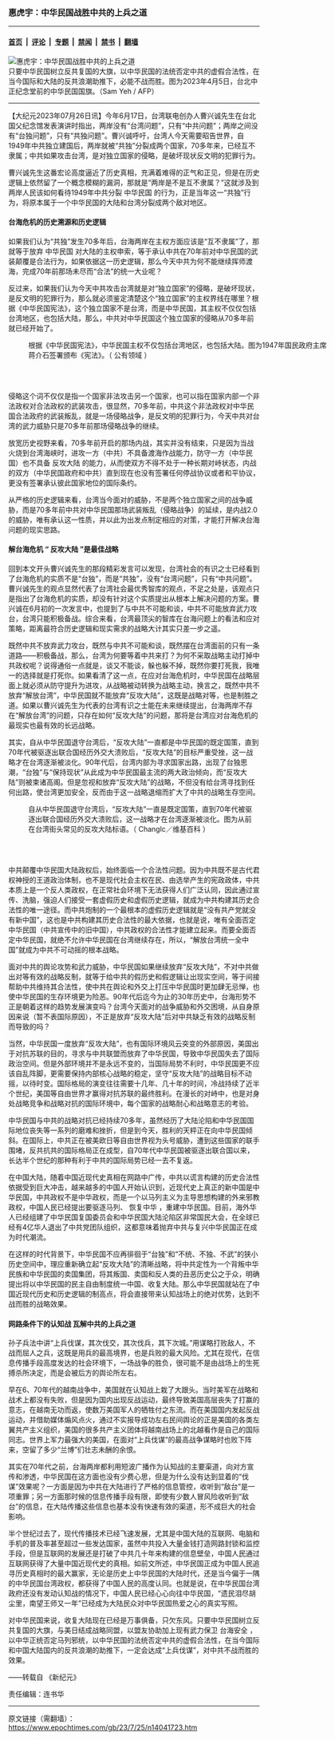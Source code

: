 ### 惠虎宇：中华民国战胜中共的上兵之道

---

#### [首页](../../../..?n14041723) &nbsp;|&nbsp; [评论](../../../../../epoch-comment?n14041723) &nbsp;|&nbsp; [专题](../../../../../epoch-special?n14041723) &nbsp;|&nbsp; [禁闻](../../../../../epoch-news?n14041723) &nbsp;|&nbsp; [禁书](../../../../../books?n14041723) &nbsp;|&nbsp; [翻墙](https://github.com/gfw-breaker/nogfw/blob/master/README.md?n14041723)


<div><img alt="惠虎宇：中华民国战胜中共的上兵之道" class="attachment-djy_600_400 size-djy_600_400 wp-post-image" src="https://i.epochtimes.com/assets/uploads/2023/07/id14041978-000_33CN84Y-600x400.jpg"/>
<div class="caption">
 只要中华民国树立反共复国的大旗，以中华民国的法统否定中共的虚假合法性，在当今国际和大陆的反共浪潮助推下，必能不战而胜。图为2023年4月5日，台北中正纪念堂前的中华民国国旗。（Sam Yeh / AFP）
</div></div><hr/><div class="post_content" id="artbody" itemprop="articleBody">
 <!-- article content begin -->
 <p>
  【大纪元2023年07月26日讯】今年6月17日，台湾联电创办人曹兴诚先生在台北国父纪念馆发表演讲时指出，两岸没有“台湾问题”，只有“中共问题”；两岸之间没有“台独问题”，只有“共独问题”。曹兴诚呼吁，台湾人今天需要昭告世界，自1949年中共独立建国后，两岸就被“共独”分裂成两个国家，70多年来，已经互不隶属；中共如果攻击台湾，是对独立国家的侵略，是破坏现状反文明的犯罪行为。
 </p>
 <p>
  曹兴诚先生这番宏论高度逼近了历史真相，充满着难得的正气和正见，但是在历史逻辑上依然留了一个概念模糊的漏洞，那就是“两岸是不是互不隶属？”这就涉及到两岸人民该如何看待1949年中共分裂
  <ok href="https://www.epochtimes.com/gb/tag/%E4%B8%AD%E5%8D%8E%E6%B0%91%E5%9B%BD.html">
   中华民国
  </ok>
  的行为，正是当年这一“共独”行为，将原本属于一个中华民国的大陆和台湾分裂成两个敌对地区。
 </p>
 <h4>
  台海危机的历史溯源和历史逻辑
 </h4>
 <p>
  如果我们认为“共独”发生70多年后，台海两岸在主权方面应该是“互不隶属”了，那就等于放弃
  <ok href="https://www.epochtimes.com/gb/tag/%E4%B8%AD%E5%8D%8E%E6%B0%91%E5%9B%BD.html">
   中华民国
  </ok>
  对大陆的主权申索，等于承认中共在70年前对中华民国的武装颠覆是合法行为，如果依据这一历史逻辑，那么今天中共为何不能继续挥师渡海，完成70年前那场未尽而“合法”的统一大业呢？
 </p>
 <p>
  反过来，如果我们认为今天中共攻击台湾就是对“独立国家”的侵略，是破坏现状，是反文明的犯罪行为，那么就必须鉴定清楚这个“独立国家”的主权界线在哪里？根据《中华民国宪法》，这个独立国家不是台湾，而是中华民国，其主权不仅仅包括台湾地区，也包括大陆，那么，中共对中华民国这个独立国家的侵略从70多年前就已经开始了。
 </p>
 <figure aria-describedby="caption-attachment-14041726" class="wp-caption alignnone" id="attachment_14041726" style="width: 600px">
  <ok href="https://i.epochtimes.com/assets/uploads/2023/07/id14041726-59521859-10953157-image-a-28_1656191200799.jpg" target="_blank">
   <img alt="" class="size-large wp-image-14041726" src="https://i.epochtimes.com/assets/uploads/2023/07/id14041726-59521859-10953157-image-a-28_1656191200799-600x455.jpg"/>
  </ok>
  <br/><figcaption class="wp-caption-text" id="caption-attachment-14041726">
   根据《中华民国宪法》，中华民国主权不仅包括台湾地区，也包括大陆。图为1947年国民政府主席蒋介石签署颁布《宪法》。（
   <ok href="https://commons.wikimedia.org/wiki/File:%E4%B8%BB%E5%B8%AD%E7%B0%BD%E7%BD%B2%E6%86%B2%E6%B3%95.jpg">
    公有领域
   </ok>
   ）
  </figcaption><br/>
 </figure><br/>
 <p>
  侵略这个词不仅仅是指一个国家非法攻击另一个国家，也可以指在国家内部一个非法政权对合法政权的武装攻击，很显然，70多年前，中共这个非法政权对中华民国合法政府的武装叛乱，就是一场侵略战争，是反文明的犯罪行为，今天中共对台湾的武力威胁只是70多年前那场侵略战争的继续。
 </p>
 <p>
  放宽历史视野来看，70多年前开启的那场内战，其实并没有结束，只是因为当战火烧到台湾海峡时，进攻一方（中共）不具备渡海作战能力，防守一方（中华民国）也不具备
  <ok href="https://www.epochtimes.com/gb/tag/%E5%8F%8D%E6%94%BB%E5%A4%A7%E9%99%86.html">
   反攻大陆
  </ok>
  的能力，从而使双方不得不处于一种长期对峙状态，内战的双方（中华民国政府和中共）直到现在也没有签署任何停战协议或者和平协议，更没有签署承认彼此国家地位的国际条约。
 </p>
 <p>
  从严格的历史逻辑来看，台湾当今面对的威胁，不是两个独立国家之间的战争威胁，而是70多年前中共对中华民国那场武装叛乱（侵略战争）的延续，是内战2.0的威胁，唯有承认这一性质，并以此为出发点制定相应的对策，才能打开解决台海问题的现实思路。
 </p>
 <h4>
  解台海危机 “
  <ok href="https://www.epochtimes.com/gb/tag/%E5%8F%8D%E6%94%BB%E5%A4%A7%E9%99%86.html">
   反攻大陆
  </ok>
  ”是最佳战略
 </h4>
 <p>
  回到本文开头曹兴诚先生的那段精彩发言可以发现，台湾社会的有识之士已经看到了台海危机的实质不是“台独”，而是“共独”，没有“台湾问题”，只有“中共问题”。曹兴诚先生的观点显然代表了台湾社会最优秀智库的观点，不足之处是，该观点只是指出了台海危机的实质，却没有针对这个实质提出从根本上解决问题的方案。曹兴诚在6月初的一次发言中，也提到了与中共不可能和谈，中共不可能放弃武力攻台，台湾只能积极备战。综合来看，台湾最顶尖的智库在台海问题上的看法和应对策略，距离最符合历史逻辑和现实需求的战略大计其实只差一步之遥。
 </p>
 <p>
  既然中共不放弃武力攻台，既然与中共不可能和谈，既然摆在台湾面前的只有一条道路——积极备战，那么，台湾为何要等着中共来打？为何不采取战略主动打掉中共政权呢？说得通俗一点就是，谈又不能谈，躲也躲不掉，既然你要打死我，我唯一的选择就是打死你。如果看清了这一点，在应对台海危机时，中华民国在战略层面上就必须从防守提升为进攻，从战略被动转换为战略主动，换言之，既然中共不放弃“解放台湾”，中华民国就不能放弃“反攻大陆”，这既是战略对等，也是制胜之道。如果以曹兴诚先生为代表的台湾有识之士能在未来继续提出，台海两岸不存在“解放台湾”的问题，只存在如何“反攻大陆”的问题，那将是台湾应对台海危机的最现实也最有效的长远战略。
 </p>
 <p>
  其实，自从中华民国退守台湾后，“反攻大陆”一直都是中华民国的既定国策，直到70年代被驱逐出联合国经历外交大溃败后，“反攻大陆”的目标严重受挫，这一战略才在台湾逐渐被淡化。90年代后，台湾内部为寻求国家出路，出现了台独思潮，“台独”与“保持现状”从此成为中华民国最主流的两大政治倾向，而“反攻大陆”则被束诸高阁。但是忽视和放弃“反攻大陆”的战略，不但没有给台湾寻找到任何出路，使台湾更加安全，反而由于这一战略退缩而扩大了中共的战略生存空间。
 </p>
 <figure aria-describedby="caption-attachment-14041729" class="wp-caption alignnone" id="attachment_14041729" style="width: 450px">
  <ok href="https://i.epochtimes.com/assets/uploads/2023/07/id14041729-25_1960s_ROC_slogan.jpg" target="_blank">
   <img alt="" class="wp-image-14041729" src="https://i.epochtimes.com/assets/uploads/2023/07/id14041729-25_1960s_ROC_slogan-600x1053.jpg"/>
  </ok>
  <br/><figcaption class="wp-caption-text" id="caption-attachment-14041729">
   自从中华民国退守台湾后，“反攻大陆”一直是既定国策，直到70年代被驱逐出联合国经历外交大溃败后，这一战略才在台湾逐渐被淡化。图为从前在台湾街头常见的反攻大陆标语。（
   <ok href="https://commons.wikimedia.org/wiki/File:1960s_ROC_slogan.jpg">
    Changlc／维基百科
   </ok>
   ）
  </figcaption><br/>
 </figure><br/>
 <p>
  中共颠覆中华民国大陆政权后，始终面临一个合法性问题。因为中共既不是古代君权神授的王道政治体制，也不是现代社会主权在民、由选举产生的宪政政体，中共本质上是一个反人类政权，在正常社会环境下无法获得人们广泛认同，因此通过宣传、洗脑，强迫人们接受一套虚假历史和虚假历史逻辑，就成为中共构建其历史合法性的唯一途径。而中共炮制的一个最根本的虚假历史逻辑就是“没有共产党就没有新中国”，这也是中共构建其历史合法性的最大依据，也就是说，唯有全面否定中华民国（中共宣传中的旧中国），中共政权的合法性才能建立起来。而要全面否定中华民国，就绝不允许中华民国在台湾继续存在，所以，“解放台湾统一全中国”就成为中共不可动摇的根本战略。
 </p>
 <p>
  面对中共的舆论攻势和武力威胁，中华民国如果继续放弃“反攻大陆”，不对中共做出对等有效的战略反制，就等于给中共的假历史和假逻辑让出现实空间，等于间接帮助中共维持其合法性，使中共在舆论和外交上打压中华民国时更加肆无忌惮，也使中华民国的生存环境更为险恶。90年代后迄今为止的30年历史中，台海形势不正是朝着这样的趋势发展演变吗？台湾今天面对的战争威胁和外交困境，从自身原因来说（暂不表国际原因），不正是放弃“反攻大陆”后对中共缺乏有效的战略反制而导致的吗？
 </p>
 <p>
  当然，中华民国一度放弃“反攻大陆”，也有国际环境风云突变的外部原因，美国出于对抗苏联的目的，寻求与中共联盟而放弃了中华民国，导致中华民国失去了国际政治空间。但是外部环境并不是永远不变的，当国际局势不利时，中华民国更不应该自乱阵脚，更需要保持内部核心战略的稳定，坚守“反攻大陆”的战略目标不动摇，以待时变。国际格局的演变往往需要十几年、几十年的时间，冷战持续了近半个世纪，美国等自由世界才赢得对抗苏联的最终胜利。在漫长的对峙中，也是对身处战略竞争和战略对抗的国际环境中，每个国家的战略耐心和战略意志的考验。
 </p>
 <p>
  中华民国与中共的战略对抗已经持续70多年，虽然经历了大陆沦陷和中华民国国际地位丧失等一系列的磨难和挫折，但是到今天，胜利的天枰正在向中华民国倾斜。在国际上，中共正在被美欧日等自由世界视为头号威胁，遭到这些国家的联手围堵，反共抗共的国际格局正在成型，自70年代中华民国被驱逐出联合国以来，长达半个世纪的那种有利于中共的国际局势已经一去不复返。
 </p>
 <p>
  在中国大陆，随着中国近现代史真相在网路中广传，中共以谎言构建的历史合法性依据受到巨大冲击，越来越多的中国人开始认识到，近现代史上真正的新中国是中华民国，中共政权不是中华政权，而是一个以马列主义为主导思想构建的外来邪教政权，中国人民已经提出要驱逐马列、
  <ok href="https://www.epochtimes.com/gb/tag/%E6%81%A2%E5%A4%8D%E4%B8%AD%E5%8D%8E.html">
   恢复中华
  </ok>
  ，重建中华民国。目前，海外华人已经组建了中华民国复国委员会和中华民国大陆沦陷区非常国民大会，在全球已经有4亿华人退出了中共党团队组织，这都意味着抛弃中共与复兴中华民国正在成为时代潮流。
 </p>
 <p>
  在这样的时代背景下，中华民国不应再徘徊于“台独”和“不统、不独、不武”的狭小历史空间中，理应重新确立起“反攻大陆”的清晰战略，将中共定性为一个背叛中华民族和中华民国的卖国集团，将其叛国、卖国和反人类的丑恶历史公之于众，明确提出将以中华民国的民主自由制度统一中国、收复大陆。那么中华民国就站在了中国近现代历史和历史逻辑的制高点，将会直接带来认知战场上的绝对优势，达到不战而胜的战略效果。
 </p>
 <h4>
  网路条件下的认知战 瓦解中共的上兵之道
 </h4>
 <p>
  孙子兵法中讲“上兵伐谋，其次伐交，其次伐兵，其下次城。”用谋略打败敌人，不战而屈人之兵，这既是用兵的最高境界，也是兵败的最大风险。尤其在现代，在信息传播手段高度发达的社会环境下，一场战争的胜负，很可能不是由战场上的生死搏杀所决定，而是会被后方的舆论所左右。
 </p>
 <p>
  早在6、70年代的越南战争中，美国就在认知战上栽了大跟头。当时美军在战略和战术上都没有失败，但是因为国内出现反战运动，最终导致美国高层丧失了打赢的意志，在越南无功而返，使数万美国军人的牺牲付之东流。而在美国国内发起反战运动，并借助媒体煽风点火，通过不实报导成功左右民间舆论的正是美国的各类左翼共产主义组织，美国的很多共产主义团体将越南战场上的北越看作是自己的国际同志。世界上军力最强大的美国，在面对“上兵伐谋”的最高战争谋略时也败下阵来，空留了多少“兰博”们壮志未酬的余恨。
 </p>
 <p>
  其实在70年代之前，台海两岸都利用短波广播作为认知战的主要渠道，向对方宣传和渗透，中华民国在这方面也没有少费心思，但是为什么没有达到显着的“伐谋”效果呢？一方面是因为中共在大陆进行了严格的信息管控，收听到“敌台”是一项重罪；另一方面那时候的信息传播手段有限，即使有少数人冒风险收听到“敌台”的信息，在大陆传播这些信息也基本没有快速有效的渠道，形不成巨大的社会影响。
 </p>
 <p>
  半个世纪过去了，现代传播技术已经飞速发展，尤其是中国大陆的互联网、电脑和手机的普及率甚至超过一些发达国家，虽然中共投入大量金钱打造网路封锁和监控手段，但是互联网的发展还是打破了中共几十年来构建的信息壁垒，中国人民通过互联网获得了大量中国近现代史的真相。如前文所述，中华民国正成为中国人民追寻历史真相时的最大赢家，无论是历史上中华民国的大陆时代，还是当今偏于一隅的中华民国台湾政权，都获得了中国人民的高度认同。也就是说，在中华民国台湾政府还没有发动认知战的情况下，中国人民已经心心向往中华民国，“遗民泪尽胡尘里，南望王师又一年”已经成为大陆民众对中华民国热爱之心的真实写照。
 </p>
 <p>
  对中华民国来说，收复大陆现在已经是万事俱备，只欠东风。只要中华民国树立反共复国的大旗，与美日结成战略同盟，以盟友协助加上现有武力保卫
  <ok href="https://www.epochtimes.com/gb/tag/%E5%8F%B0%E6%B5%B7%E5%AE%89%E5%85%A8.html">
   台海安全
  </ok>
  ，以中华正统否定马列邪统，以中华民国的法统否定中共的虚假合法性，在当今国际和中国大陆国内的反共浪潮的助推下，一定会达成“上兵伐谋”，对中共不战而胜的效果。
 </p>
 <p>
  ——转载自
  <ok href="https://www.epochweekly.com/">
   《新纪元》
  </ok>
 </p>
 <p>
  责任编辑：连书华
 </p>
 <!-- article content end -->
 <div id="below_article_ad">
 </div>
</div>


---

原文链接（需翻墙）：https://www.epochtimes.com/gb/23/7/25/n14041723.htm